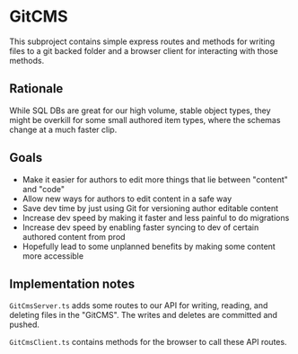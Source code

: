 # GitCMS

This subproject contains simple express routes and methods for writing files to a git backed folder and a browser client for interacting with those methods.

## Rationale

While SQL DBs are great for our high volume, stable object types, they might be overkill for some small authored item types, where the schemas change at a much faster clip.

## Goals

-   Make it easier for authors to edit more things that lie between "content" and "code"
-   Allow new ways for authors to edit content in a safe way
-   Save dev time by just using Git for versioning author editable content
-   Increase dev speed by making it faster and less painful to do migrations
-   Increase dev speed by enabling faster syncing to dev of certain authored content from prod
-   Hopefully lead to some unplanned benefits by making some content more accessible

## Implementation notes

`GitCmsServer.ts` adds some routes to our API for writing, reading, and deleting files in the "GitCMS". The writes and deletes are committed and pushed.

`GitCmsClient.ts` contains methods for the browser to call these API routes.
